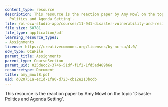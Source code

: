 ```yaml
---
content_type: resource
description: This resource is the reaction paper by Amy Mowl on the topic 'Disaster
  Politics and Agenda Setting'.
file: /ol-ocw-studio-app/courses/11-941-disaster-vulnerability-and-resilience-spring-2005/d020751aec1d1fa0d723cb12e213bcdb_amy_mowl8.pdf
file_size: 60781
file_type: application/pdf
learning_resource_types:
- Assignments
license: https://creativecommons.org/licenses/by-nc-sa/4.0/
ocw_type: OCWFile
parent_title: Assignments
parent_type: CourseSection
parent_uid: 025decc2-3746-51df-f1f2-1fd5ad489b6e
resourcetype: Document
title: amy_mowl8.pdf
uid: d020751a-ec1d-1fa0-d723-cb12e213bcdb
---
```

This resource is the reaction paper by Amy Mowl on the topic 'Disaster Politics and Agenda Setting'.